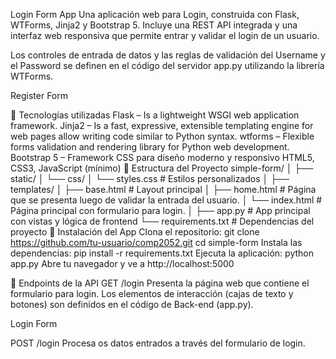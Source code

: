 Login Form App
Una aplicación web para Login, construida con Flask, WTForms, Jinja2 y Bootstrap 5. Incluye una REST API integrada y una interfaz web responsiva que permite entrar y validar el login de un usuario.

Los controles de entrada de datos y las reglas de validación del Username y el Password se definen en el código del servidor app.py utilizando la librería WTForms.

Register Form

🚀 Tecnologías utilizadas
Flask – Is a lightweight WSGI web application framework.
Jinja2 – Is a fast, expressive, extensible templating engine for web pages allow writing code similar to Python syntax.
wtforms – Flexible forms validation and rendering library for Python web development.
Bootstrap 5 – Framework CSS para diseño moderno y responsivo
HTML5, CSS3, JavaScript (mínimo)
📁 Estructura del Proyecto
simple-form/
│
├── static/
│   └── css/
│       └── styles.css         # Estilos personalizados
│
├── templates/
│   ├── base.html              # Layout principal
│   ├── home.html              # Página que se presenta luego de validar la entrada del usuario.
│   └── index.html             # Página principal con formulario para login.
│
├── app.py                     # App principal con vistas y lógica de frontend
└── requirements.txt           # Dependencias del proyecto
🔧 Instalación del App
Clona el repositorio:
git clone https://github.com/tu-usuario/comp2052.git
cd simple-form
Instala las dependencias:
pip install -r requirements.txt
Ejecuta la aplicación:
python app.py
Abre tu navegador y ve a http://localhost:5000

📡 Endpoints de la API
GET /login
Presenta la página web que contiene el formulario para login. Los elementos de interacción (cajas de texto y botones) son definidos en el código de Back-end (app.py).

Login Form

POST /login
Procesa os datos entrados a través del formulario de login.